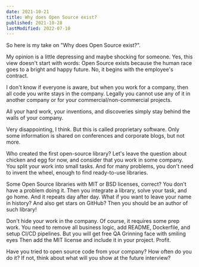 ```yaml
---
date: 2021-10-21
title: Why does Open Source exist?
published: 2021-10-28
lastModified: 2022-07-10
---
```


So here is my take on "Why does Open Source exist?".

My opinion is a little depressing and maybe shocking for someone. Yes, this view doesn't start with words: Open Source exists because the human race goes to a bright and happy future. No, it begins with the employee's contract.

I don't know if everyone is aware, but when you work for a company, then all code you write stays in the company. Legally you cannot use any of it in another company or for your commercial/non-commercial projects.

All your hard work, your inventions, and discoveries simply stay behind the walls of your company.

Very disappointing, I think. But this is called proprietary software. Only some information is shared on conferences and corporate blogs, but not more.

Who created the first open-source library? Let's leave the question about chicken and egg for now, and consider that you work in some company. You split your work into small tasks. And for many problems, you don't need to invent the wheel, enough to find ready-to-use libraries.

Some Open Source libraries with MIT or BSD licenses, correct? You don't have a problem doing it. Then you integrate a library, solve your task, and go home. And it repeats day after day.
What if you want to leave your name in history? And also get stars on GitHub? 
Then you should be an author of such library! 

Don't hide your work in the company. Of course, it requires some prep work.
You need to remove all business logic, add README, Dockerfile, and setup CI/CD pipelines. But you will get free QA Grinning face with smiling eyes
Then add the MIT license and include it in your project. 
Profit.

Have you tried to open source code from your company? 
How often do you do it? 
If not, think about what will you show at the future interview?